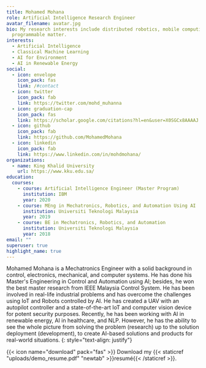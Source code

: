 ```yaml
---
title: Mohamed Mohana
role: Artificial Intelligence Research Engineer
avatar_filename: avatar.jpg
bio: My research interests include distributed robotics, mobile computing and
  programmable matter.
interests:
  - Artificial Intelligence
  - Classical Machine Learning
  - AI for Environment
  - AI in Renewable Energy
social:
  - icon: envelope
    icon_pack: fas
    link: /#contact
  - icon: twitter
    icon_pack: fab
    link: https://twitter.com/mohd_muhanna
  - icon: graduation-cap
    icon_pack: fas
    link: https://scholar.google.com/citations?hl=en&user=X0SGCx8AAAAJ
  - icon: github
    icon_pack: fab
    link: https://github.com/MohamedMohana
  - icon: linkedin
    icon_pack: fab
    link: https://www.linkedin.com/in/mohdmohana/
organizations:
  - name: King Khalid University
    url: https://www.kku.edu.sa/
education:
  courses:
    - course: Artificial Intelligence Engineer (Master Program)
      institution: IBM
      year: 2020
    - course: MEng in Mechatronics, Robotics, and Automation Using AI
      institution: Universiti Teknologi Malaysia
      year: 2019
    - course: BE in Mechatronics, Robotics, and Automation
      institution: Universiti Teknologi Malaysia
      year: 2018
email: ""
superuser: true
highlight_name: true
---
```

Mohamed Mohana is a Mechatronics Engineer with a solid background in control, electronics, mechanical, and computer systems. He has done his Master's Engineering in Control and Automation using AI; besides, he won the best master research from IEEE Malaysia Control System. He has been involved in real-life industrial problems and has overcome the challenges using IoT and Robots controlled by AI. He has created a UAV with an autopilot controller and a state-of-the-art IoT and computer vision device for potent security purposes. Recently, he has been working with AI in renewable energy, AI in healthcare, and NLP. However, he has the ability to see the whole picture from solving the problem (research) up to the solution deployment (development), to create AI-based solutions and products for real-world situations. 
{: style="text-align: justify"}

{{< icon name="download" pack="fas" >}} Download my {{< staticref "uploads/demo_resume.pdf" "newtab" >}}resumé{{< /staticref >}}.
